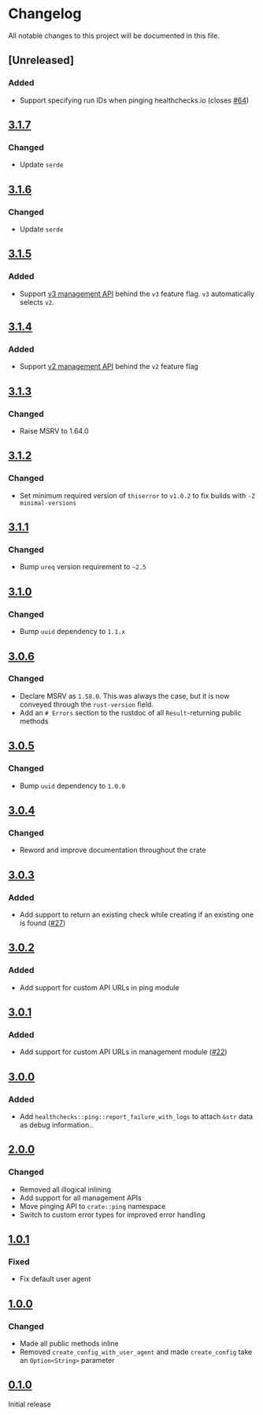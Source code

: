 # Changelog

All notable changes to this project will be documented in this file.

## [Unreleased]

### Added

- Support specifying run IDs when pinging healthchecks.io (closes [#64])

## [3.1.7]

### Changed

- Update `serde`

## [3.1.6]

### Changed

- Update `serde`

## [3.1.5]

### Added

- Support [v3 management API] behind the `v3` feature flag. `v3` automatically selects `v2`.

## [3.1.4]

### Added

- Support [v2 management API] behind the `v2` feature flag

## [3.1.3]

### Changed

- Raise MSRV to 1.64.0

## [3.1.2]

### Changed

- Set minimum required version of `thiserror` to `v1.0.2` to fix builds with `-Z minimal-versions`

## [3.1.1]

### Changed

- Bump `ureq` version requirement to `~2.5`

## [3.1.0]

### Changed

- Bump `uuid` dependency to `1.1.x`

## [3.0.6]

### Changed

- Declare MSRV as `1.58.0`. This was always the case, but it is now conveyed through the `rust-version` field.
- Add an `# Errors` section to the rustdoc of all `Result`-returning public methods

## [3.0.5]

### Changed

- Bump `uuid` dependency to `1.0.0`

## [3.0.4]

### Changed

- Reword and improve documentation throughout the crate

## [3.0.3]

### Added

- Add support to return an existing check while creating if an existing one is found ([#27])

## [3.0.2]

### Added

- Add support for custom API URLs in ping module

## [3.0.1]

### Added

- Add support for custom API URLs in management module ([#22])

## [3.0.0]

### Added

- Add `healthchecks::ping::report_failure_with_logs` to attach `&str` data as debug information..

## [2.0.0]

### Changed

- Removed all illogical inlining
- Add support for all management APIs
- Move pinging API to `crate::ping` namespace
- Switch to custom error types for improved error handling

## [1.0.1]

### Fixed

- Fix default user agent

## [1.0.0]

### Changed

- Made all public methods inline
- Removed `create_config_with_user_agent` and made `create_config` take an `Option<String>` parameter


## [0.1.0]

Initial release

[0.1.0]: https://github.com/msfjarvis/healthchecks-rs/releases/tag/v0.1.0
[1.0.0]: https://github.com/msfjarvis/healthchecks-rs
[1.0.1]: https://github.com/msfjarvis/healthchecks-rs
[2.0.0]: https://github.com/msfjarvis/healthchecks-rs/releases/tag/healthchecks-2.0.0
[3.0.0]: https://github.com/msfjarvis/healthchecks-rs/releases/tag/healthchecks-3.0.0
[3.0.1]: https://github.com/msfjarvis/healthchecks-rs/releases/tag/healthchecks-v3.0.1
[3.0.2]: https://github.com/msfjarvis/healthchecks-rs/releases/tag/healthchecks-v3.0.2
[3.0.3]: https://github.com/msfjarvis/healthchecks-rs/releases/tag/healthchecks-v3.0.3
[3.0.4]: https://github.com/msfjarvis/healthchecks-rs/releases/tag/healthchecks-v3.0.4
[3.0.5]: https://github.com/msfjarvis/healthchecks-rs/releases/tag/healthchecks-v3.0.5
[3.0.6]: https://github.com/msfjarvis/healthchecks-rs/releases/tag/healthchecks-v3.0.6
[3.1.0]: https://github.com/msfjarvis/healthchecks-rs/releases/tag/healthchecks-v3.1.0
[3.1.1]: https://github.com/msfjarvis/healthchecks-rs/releases/tag/healthchecks-v3.1.1
[3.1.2]: https://github.com/msfjarvis/healthchecks-rs/releases/tag/healthchecks-v3.1.2
[3.1.3]: https://github.com/msfjarvis/healthchecks-rs/releases/tag/healthchecks-v3.1.3
[3.1.4]: https://github.com/msfjarvis/healthchecks-rs/releases/tag/healthchecks-v3.1.4
[3.1.5]: https://github.com/msfjarvis/healthchecks-rs/releases/tag/healthchecks-v3.1.5
[3.1.6]: https://github.com/msfjarvis/healthchecks-rs/releases/tag/healthchecks-v3.1.6
[3.1.7]: https://github.com/msfjarvis/healthchecks-rs/releases/tag/healthchecks-v3.1.7


[#22]: https://github.com/msfjarvis/healthchecks-rs/pull/22
[#27]: https://github.com/msfjarvis/healthchecks-rs/pull/27
[#64]: https://github.com/msfjarvis/healthchecks-rs/issues/64
[v2 management api]: https://healthchecks.io/docs/api/
[v3 management api]: https://healthchecks.io/docs/api/
